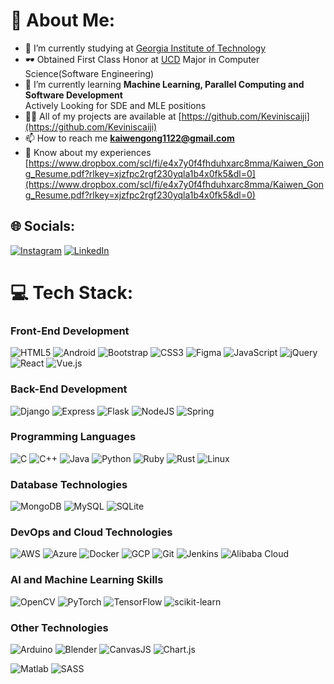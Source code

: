 # 💫 About Me:
- 🔭 I’m currently studying at [Georgia Institute of Technology](https://cse.gatech.edu/)
- 🕶️ Obtained First Class Honor at [UCD](https://www.ucd.ie/) Major in Computer Science(Software Engineering) <br>
- 🌱 I’m currently learning **Machine Learning, Parallel Computing and Software Development**<br> Actively Looking for SDE and MLE positions
- 👨‍💻 All of my projects are available at [https://github.com/Keviniscaiji](https://github.com/Keviniscaiji)<br>
- 📫 How to reach me **kaiwengong1122@gmail.com**<br>
- 📄 Know about my experiences [https://www.dropbox.com/scl/fi/e4x7y0f4fhduhxarc8mma/Kaiwen_Gong_Resume.pdf?rlkey=xjzfpc2rgf230yqla1b4x0fk5&dl=0](https://www.dropbox.com/scl/fi/e4x7y0f4fhduhxarc8mma/Kaiwen_Gong_Resume.pdf?rlkey=xjzfpc2rgf230yqla1b4x0fk5&dl=0)


## 🌐 Socials:
[![Instagram](https://img.shields.io/badge/Instagram-%23E4405F.svg?logo=Instagram&logoColor=white)](https://instagram.com/kevinkw012) [![LinkedIn](https://img.shields.io/badge/LinkedIn-%230077B5.svg?logo=linkedin&logoColor=white)](https://linkedin.com/in/kaiwen-kevin-gong-a72043292/) 

# 💻 Tech Stack:

### Front-End Development
![HTML5](https://docs.amplify.aws/assets/logo-dark.svg) 
![Android](https://raw.githubusercontent.com/devicons/devicon/master/icons/android/android-original-wordmark.svg) 
![Bootstrap](https://raw.githubusercontent.com/devicons/devicon/master/icons/bootstrap/bootstrap-plain-wordmark.svg) 
![CSS3](https://raw.githubusercontent.com/devicons/devicon/master/icons/css3/css3-original-wordmark.svg) 
![Figma](https://www.vectorlogo.zone/logos/figma/figma-icon.svg) 
![JavaScript](https://raw.githubusercontent.com/devicons/devicon/master/icons/javascript/javascript-original.svg) 
![jQuery](https://raw.githubusercontent.com/devicons/devicon/master/icons/jquery/jquery-original-wordmark.svg) 
![React](https://raw.githubusercontent.com/devicons/devicon/master/icons/react/react-original-wordmark.svg) 
![Vue.js](https://raw.githubusercontent.com/devicons/devicon/master/icons/vuejs/vuejs-original-wordmark.svg) 

### Back-End Development
![Django](https://cdn.worldvectorlogo.com/logos/django.svg) 
![Express](https://raw.githubusercontent.com/devicons/devicon/master/icons/express/express-original-wordmark.svg) 
![Flask](https://www.vectorlogo.zone/logos/pocoo_flask/pocoo_flask-icon.svg) 
![NodeJS](https://raw.githubusercontent.com/devicons/devicon/master/icons/nodejs/nodejs-original-wordmark.svg) 
![Spring](https://www.vectorlogo.zone/logos/springio/springio-icon.svg) 

### Programming Languages
![C](https://raw.githubusercontent.com/devicons/devicon/master/icons/c/c-original.svg) 
![C++](https://raw.githubusercontent.com/devicons/devicon/master/icons/cplusplus/cplusplus-original.svg) 
![Java](https://raw.githubusercontent.com/devicons/devicon/master/icons/java/java-original.svg) 
![Python](https://raw.githubusercontent.com/devicons/devicon/master/icons/python/python-original.svg) 
![Ruby](https://raw.githubusercontent.com/devicons/devicon/master/icons/ruby/ruby-original.svg) 
![Rust](https://raw.githubusercontent.com/devicons/devicon/master/icons/rust/rust-plain.svg) 
![Linux](https://raw.githubusercontent.com/devicons/devicon/master/icons/linux/linux-original.svg) 

### Database Technologies
![MongoDB](https://raw.githubusercontent.com/devicons/devicon/master/icons/mongodb/mongodb-original-wordmark.svg) 
![MySQL](https://raw.githubusercontent.com/devicons/devicon/master/icons/mysql/mysql-original-wordmark.svg) 
![SQLite](https://www.vectorlogo.zone/logos/sqlite/sqlite-icon.svg) 

### DevOps and Cloud Technologies
![AWS](https://raw.githubusercontent.com/devicons/devicon/master/icons/amazonwebservices/amazonwebservices-original-wordmark.svg) 
![Azure](https://www.vectorlogo.zone/logos/microsoft_azure/microsoft_azure-icon.svg) 
![Docker](https://raw.githubusercontent.com/devicons/devicon/master/icons/docker/docker-original-wordmark.svg) 
![GCP](https://www.vectorlogo.zone/logos/google_cloud/google_cloud-icon.svg) 
![Git](https://www.vectorlogo.zone/logos/git-scm/git-scm-icon.svg) 
![Jenkins](https://www.vectorlogo.zone/logos/jenkins/jenkins-icon.svg) 
![Alibaba Cloud](https://img.shields.io/badge/AlibabaCloud-%23FF6701.svg?style=for-the-badge&logo=alibabacloud&logoColor=white)

### AI and Machine Learning Skills
![OpenCV](https://www.vectorlogo.zone/logos/opencv/opencv-icon.svg) 
![PyTorch](https://www.vectorlogo.zone/logos/pytorch/pytorch-icon.svg) 
![TensorFlow](https://www.vectorlogo.zone/logos/tensorflow/tensorflow-icon.svg) 
![scikit-learn](https://img.shields.io/badge/scikit--learn-%23F7931E.svg?style=for-the-badge&logo=scikit-learn&logoColor=white)


### Other Technologies
![Arduino](https://cdn.worldvectorlogo.com/logos/arduino-1.svg) 
![Blender](https://download.blender.org/branding/community/blender_community_badge_white.svg) 
![CanvasJS](https://raw.githubusercontent.com/Hardik0307/Hardik0307/master/assets/canvasjs-charts.svg) 
![Chart.js](https://www.chartjs.org/media/logo-title.svg) 

![Matlab](https://upload.wikimedia.org/wikipedia/commons/2/21/Matlab_Logo.png) 
![SASS](https://img.shields.io/badge/SASS-hotpink.svg?style=for-the-badge&logo=SASS&logoColor=white)

